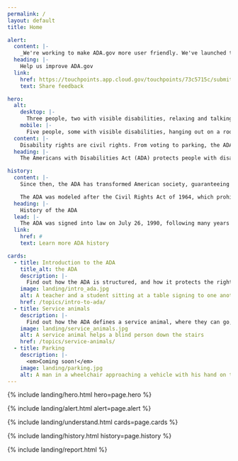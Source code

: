 ```yaml
---
permalink: /
layout: default
title: Home

alert:
  content: |-
    _We're working to make ADA.gov more user friendly. We've launched this beta site to share our work in progress. Let us know how we're doing so far._
  heading: |-
    Help us improve ADA.gov
  link:
    href: https://touchpoints.app.cloud.gov/touchpoints/73c5715c/submit
    text: Share feedback

hero:
  alt:
    desktop: |-
      Three people, two with visible disabilities, relaxing and talking outside.
    mobile: |-
      Five people, some with visible disabilities, hanging out on a rooftop deck while talking and laughing.
  content: |-
    Disability rights are civil rights. From voting to parking, the ADA is a law that protects people with disabilities in many areas of public life.
  heading: |-
    The Americans with Disabilities Act (ADA) protects people with disabilities from discrimination.

history:
  content: |-
    Since then, the ADA has transformed American society, guaranteeing that people with disabilities have the same opportunities as everyone else to enjoy employment opportunities, purchase goods and services, and participate in state and local government programs.

    The ADA was modeled after the Civil Rights Act of 1964, which prohibits discrimination on the basis of race, color, religion, sex, or national origin. The ADA is an equal opportunity law for people with disabilities.
  heading: |-
    History of the ADA
  lead: |-
    The ADA was signed into law on July 26, 1990, following many years of advocacy by the disability and civil rights communities.
  link:
    href: #
    text: Learn more ADA history

cards:
  - title: Introduction to the ADA
    title_alt: the ADA
    description: |-
      Find out how the ADA is structured, and how it protects the rights of people with disabilities.
    image: landing/intro_ada.jpg
    alt: A teacher and a student sitting at a table signing to one another
    href: /topics/intro-to-ada/
  - title: Service animals
    description: |-
      Find out how the ADA defines a service animal, where they can go, and how they assist people with disabilities.
    image: landing/service_animals.jpg
    alt: A service animal helps a blind person down the stairs
    href: /topics/service-animals/
  - title: Parking
    description: |-
      <em>Coming soon!</em>
    image: landing/parking.jpg
    alt: A man in a wheelchair approaching a vehicle with his hand on the door handle
---
```


{% include landing/hero.html hero=page.hero %}

{% include landing/alert.html alert=page.alert %}

{% include landing/understand.html cards=page.cards %}

{% include landing/history.html history=page.history %}

{% include landing/report.html %}
